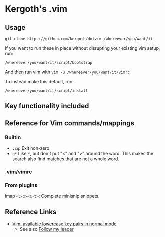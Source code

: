 # Kergoth's .vim

## Usage

```
git clone https://github.com/kergoth/dotvim /whereever/you/want/it
```

If you want to run these in place without disrupting your existing vim setup,
run:
```
/whereever/you/want/it/script/bootstrap
```

And then run vim with `vim -u /whereever/you/want/it/vimrc`

To instead make this default, run:
```
/whereever/you/want/it/script/install
```

## Key functionality included

## Reference for Vim commands/mappings

### Builtin

- `:cq`: Exit non-zero.
- `g*` Like `*`, but don't put "\<" and "\>" around the word. This makes the
  search also find matches that are not a whole word.

### .vim/vimrc

### From plugins

imap `<C-x><C-t>`: Complete minisnip snippets.

## Reference Links

- [Vim: available lowercase key pairs in normal mode](https://gist.github.com/romainl/1f93db9dc976ba851bbb)
    - See also [Follow my leader](http://vimcasts.org/blog/2014/02/follow-my-leader/)
